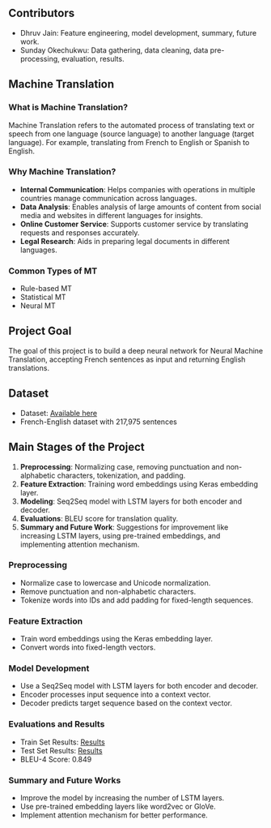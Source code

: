 ## Contributors
- Dhruv Jain: Feature engineering, model development, summary, future work.
- Sunday Okechukwu: Data gathering, data cleaning, data pre-processing, evaluation, results.

## Machine Translation
### What is Machine Translation?
Machine Translation refers to the automated process of translating text or speech from one language (source language) to another language (target language). For example, translating from French to English or Spanish to English.

### Why Machine Translation?
- **Internal Communication**: Helps companies with operations in multiple countries manage communication across languages.
- **Data Analysis**: Enables analysis of large amounts of content from social media and websites in different languages for insights.
- **Online Customer Service**: Supports customer service by translating requests and responses accurately.
- **Legal Research**: Aids in preparing legal documents in different languages.

### Common Types of MT
- Rule-based MT
- Statistical MT
- Neural MT

## Project Goal
The goal of this project is to build a deep neural network for Neural Machine Translation, accepting French sentences as input and returning English translations.

## Dataset
- Dataset: [Available here](dataset_link)
- French-English dataset with 217,975 sentences

## Main Stages of the Project
1. **Preprocessing**: Normalizing case, removing punctuation and non-alphabetic characters, tokenization, and padding.
2. **Feature Extraction**: Training word embeddings using Keras embedding layer.
3. **Modeling**: Seq2Seq model with LSTM layers for both encoder and decoder.
4. **Evaluations**: BLEU score for translation quality.
5. **Summary and Future Work**: Suggestions for improvement like increasing LSTM layers, using pre-trained embeddings, and implementing attention mechanism.

### Preprocessing
- Normalize case to lowercase and Unicode normalization.
- Remove punctuation and non-alphabetic characters.
- Tokenize words into IDs and add padding for fixed-length sequences.

### Feature Extraction
- Train word embeddings using the Keras embedding layer.
- Convert words into fixed-length vectors.

### Model Development
- Use a Seq2Seq model with LSTM layers for both encoder and decoder.
- Encoder processes input sequence into a context vector.
- Decoder predicts target sequence based on the context vector.

### Evaluations and Results
- Train Set Results: [Results](train_results)
- Test Set Results: [Results](test_results)
- BLEU-4 Score: 0.849

### Summary and Future Works
- Improve the model by increasing the number of LSTM layers.
- Use pre-trained embedding layers like word2vec or GloVe.
- Implement attention mechanism for better performance.
